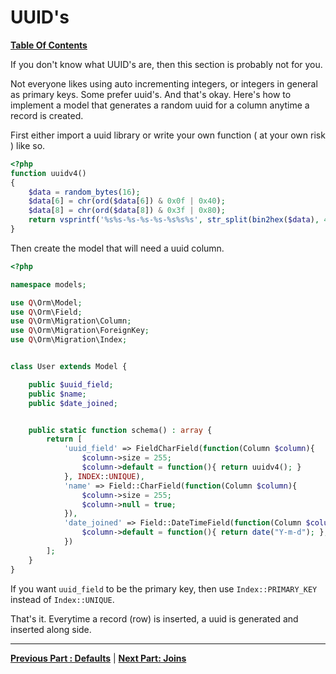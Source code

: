 # UUID's  
**[ Table Of Contents](toc.md)**

If you don't know what UUID's are, then this section is probably not for you.

Not everyone likes using auto incrementing integers, or integers in general as primary keys. Some prefer uuid's. And that's okay. Here's how to implement a model that generates a random uuid for a column anytime a record is created. 

First either import a uuid library or write your own function ( at your own risk ) like so.
```php
<?php
function uuidv4()
{
    $data = random_bytes(16);    
    $data[6] = chr(ord($data[6]) & 0x0f | 0x40);
    $data[8] = chr(ord($data[8]) & 0x3f | 0x80);
    return vsprintf('%s%s-%s-%s-%s-%s%s%s', str_split(bin2hex($data), 4));
}
```

Then create the model that will need a uuid column.

```php
<?php

namespace models;

use Q\Orm\Model;
use Q\Orm\Field;
use Q\Orm\Migration\Column;
use Q\Orm\Migration\ForeignKey;
use Q\Orm\Migration\Index;


class User extends Model {

    public $uuid_field;
    public $name;		
    public $date_joined;


    public static function schema() : array {
        return [
            'uuid_field' => FieldCharField(function(Column $column){
                $column->size = 255;
                $column->default = function(){ return uuidv4(); }
            }, INDEX::UNIQUE),
            'name' => Field::CharField(function(Column $column){				
                $column->size = 255;
                $column->null = true;
            }),
            'date_joined' => Field::DateTimeField(function(Column $column){				
                $column->default = function(){ return date("Y-m-d"); };
            })			
        ];
    }
}

```

If you want `uuid_field` to be the primary key, then use `Index::PRIMARY_KEY` instead of `Index::UNIQUE`.

That's it. Everytime a record (row) is inserted, a uuid is generated and inserted along side.

---
**[Previous Part : Defaults](defaults.md)** | **[Next Part: Joins](joins.md)**
